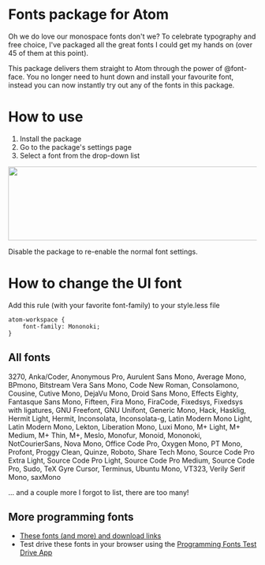 # Fonts package for Atom

Oh we do love our monospace fonts don't we? To celebrate typography and free choice, I've packaged all the great fonts I could get my hands on (over 45 of them at this point).

This package delivers them straight to Atom through the power of @font-face. You no longer need to hunt down and install your favourite font, instead you can now instantly try out any of the fonts in this package.

# How to use

1.  Install the package
2.  Go to the package's settings page
3.  Select a font from the drop-down list

<img src="https://raw.githubusercontent.com/braver/fonts/master/howto.jpg" height="150" width="780">

Disable the package to re-enable the normal font settings.

# How to change the UI font

Add this rule (with your favorite font-family) to your style.less file

```
atom-workspace {
    font-family: Mononoki;
}
```

## All fonts
3270, Anka/Coder, Anonymous Pro, Aurulent Sans Mono, Average Mono, BPmono, Bitstream Vera Sans Mono, Code New Roman, Consolamono, Cousine, Cutive Mono, DejaVu Mono, Droid Sans Mono, Effects Eighty, Fantasque Sans Mono, Fifteen, Fira Mono, FiraCode, Fixedsys, Fixedsys with ligatures, GNU Freefont, GNU Unifont, Generic Mono, Hack, Hasklig, Hermit Light, Hermit, Inconsolata, Inconsolata-g, Latin Modern Mono Light, Latin Modern Mono, Lekton, Liberation Mono, Luxi Mono, M+ Light, M+ Medium, M+ Thin, M+, Meslo, Monofur, Monoid, Mononoki, NotCourierSans, Nova Mono, Office Code Pro, Oxygen Mono, PT Mono, Profont, Proggy Clean, Quinze, Roboto, Share Tech Mono, Source Code Pro Extra Light, Source Code Pro Light, Source Code Pro Medium, Source Code Pro, Sudo, TeX Gyre Cursor, Terminus, Ubuntu Mono, VT323, Verily Serif Mono, saxMono

... and a couple more I forgot to list, there are too many! 


## More programming fonts

* [These fonts (and more) and download links](http://programmingfonts.org/list)
* Test drive these fonts in your browser using the [Programming Fonts Test Drive App](http://app.programmingfonts.org)
